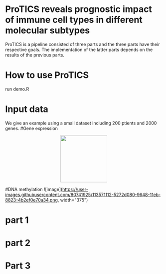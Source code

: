 # ProTICS reveals prognostic impact of immune cell types in different molecular subtypes

ProTICS is a pipeline consisted of three parts and the three parts have their respective goals. 
The implementation of the latter parts depends on the results of the previous parts.

# How to use ProTICS
run demo.R

# Input data 
We give an example using a small dataset including 200 ptients and 2000 genes. 
#Gene expression 
<div align=center><img width="150" height="150" src="https://user-images.githubusercontent.com/80741925/113571091-4850d200-9648-11eb-8fcc-eb88565797d8.png"/></div>


#DNA methylation 
![image](https://user-images.githubusercontent.com/80741925/113571112-5272d080-9648-11eb-8823-4b2ef0e70a34.png, width="375")



# part 1

# part 2

# Part 3


